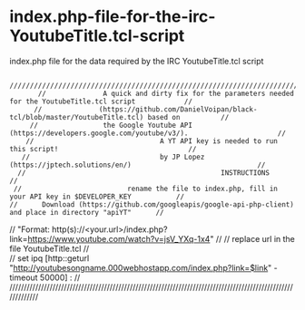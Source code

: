 # index.php-file-for-the-irc-YoutubeTitle.tcl-script
index.php file for the data required by the IRC YoutubeTitle.tcl script

            /////////////////////////////////////////////////////////////////////////////////////////////////////////////
           //              A quick and dirty fix for the parameters needed for the YoutubeTitle.tcl script            //
          //              (https://github.com/DanielVoipan/black-tcl/blob/master/YoutubeTitle.tcl) based on          //
         //                the Google Youtube API (https://developers.google.com/youtube/v3/).                      //
        //                               A YT API key is needed to run this script!                                //
       //                                by JP Lopez (https://jptech.solutions/en/)                               //
      //                                                INSTRUCTIONS                                             //
     //                          rename the file to index.php, fill in your API key in $DEVELOPER_KEY           //
    //      Download (https://github.com/googleapis/google-api-php-client) and place in directory "apiYT"      //
   //       "Format: http(s)://<your.url>/index.php?link=https://www.youtube.com/watch?v=jsV_YXq-1x4"         //
  //                               replace url in the file YoutubeTitle.tcl                                  //    
 // set ipq [http::geturl "http://youtubesongname.000webhostapp.com/index.php?link=$link" -timeout 50000] : //
/////////////////////////////////////////////////////////////////////////////////////////////////////////////
